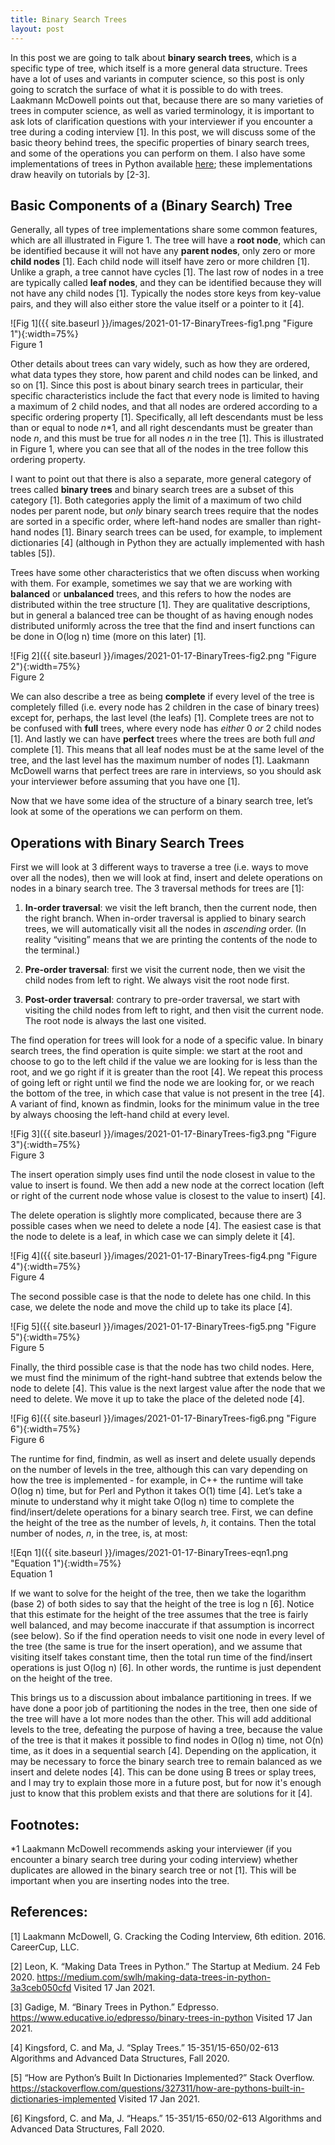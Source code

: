 ```yaml
---
title: Binary Search Trees
layout: post
---
```


In this post we are going to talk about **binary search trees**, which is a specific type of tree, which itself is a more general data structure. Trees have a lot of uses and variants in computer science, so this post is only going to scratch the surface of what it is possible to do with trees. Laakmann McDowell points out that, because there are so many varieties of trees in computer science, as well as varied terminology, it is important to ask lots of clarification questions with your interviewer if you encounter a tree during a coding interview [1]. In this post, we will discuss some of the basic theory behind trees, the specific properties of binary search trees, and some of the operations you can perform on them. I also have some implementations of trees in Python available [here](https://github.com/sassafras13/coding-interview/tree/main/binary-trees); these implementations draw heavily on tutorials by [2-3]. 

## Basic Components of a (Binary Search) Tree

Generally, all types of tree implementations share some common features, which are all illustrated in Figure 1. The tree will have a **root node**, which can be identified because it will not have any **parent nodes**, only zero or more **child nodes** [1]. Each child node will itself have zero or more children [1]. Unlike a graph, a tree cannot have cycles [1]. The last row of nodes in a tree are typically called **leaf nodes**, and they can be identified because they will not have any child nodes [1]. Typically the nodes store keys from key-value pairs, and they will also either store the value itself or a pointer to it [4]. 

![Fig 1]({{ site.baseurl }}/images/2021-01-17-BinaryTrees-fig1.png "Figure 1"){:width=75%}       
Figure 1    

Other details about trees can vary widely, such as how they are ordered, what data types they store, how parent and child nodes can be linked, and so on [1]. Since this post is about binary search trees in particular, their specific characteristics include the fact that every node is limited to having a maximum of 2 child nodes, and that all nodes are ordered according to a specific ordering property [1]. Specifically, all left descendants must be less than or equal to node _n_*1, and all right descendants must be greater than node _n_, and this must be true for all nodes _n_ in the tree [1]. This is illustrated in Figure 1, where you can see that all of the nodes in the tree follow this ordering property. 

I want to point out that there is also a separate, more general category of trees called **binary trees** and binary search trees are a subset of this category [1]. Both categories apply the limit of a maximum of two child nodes per parent node, but _only_ binary search trees require that the nodes are sorted in a specific order, where left-hand nodes are smaller than right-hand nodes [1]. Binary search trees can be used, for example, to implement dictionaries [4] (although in Python they are actually implemented with hash tables [5]). 

Trees have some other characteristics that we often discuss when working with them. For example, sometimes we say that we are working with **balanced** or **unbalanced** trees, and this refers to how the nodes are distributed within the tree structure [1]. They are qualitative descriptions, but in general a balanced tree can be thought of as having enough nodes distributed uniformly across the tree that the find and insert functions can be done in O(log n) time (more on this later) [1]. 

![Fig 2]({{ site.baseurl }}/images/2021-01-17-BinaryTrees-fig2.png "Figure 2"){:width=75%}       
Figure 2     

We can also describe a tree as being **complete**  if every level of the tree is completely filled (i.e. every node has 2 children in the case of binary trees) except for, perhaps, the last level (the leafs) [1]. Complete trees are not to be confused with **full** trees, where every node has _either_ 0 _or_ 2 child nodes [1]. And lastly we can have **perfect** trees where the trees are both full _and_ complete [1]. This means that all leaf nodes must be at the same level of the tree, and the last level has the maximum number of nodes [1]. Laakmann McDowell warns that perfect trees are rare in interviews, so you should ask your interviewer before assuming that you have one [1]. 

Now that we have some idea of the structure of a binary search tree, let’s look at some of the operations we can perform on them. 

## Operations with Binary Search Trees

First we will look at 3 different ways to traverse a tree (i.e. ways to move over all the nodes), then we will look at find, insert and delete operations on nodes in a binary search tree. The 3 traversal methods for trees are [1]: 

1. **In-order traversal**: we visit the left branch, then the current node, then the right branch. When in-order traversal is applied to binary search trees, we will automatically visit all the nodes in _ascending_ order. (In reality “visiting” means that we are printing the contents of the node to the terminal.)         

2. **Pre-order traversal**: first we visit the current node, then we visit the child nodes from left to right. We always visit the root node first.    

3. **Post-order traversal**: contrary to pre-order traversal, we start with visiting the child nodes from left to right, and then visit the current node. The root node is always the last one visited.     

The find operation for trees will look for a node of a specific value. In binary search trees, the find operation is quite simple: we start at the root and choose to go to the left child if the value we are looking for is less than the root, and we go right if it is greater than the root [4]. We repeat this process of going left or right until we find the node we are looking for, or we reach the bottom of the tree, in which case that value is not present in the tree [4]. A variant of find, known as findmin, looks for the minimum value in the tree by always choosing the left-hand child at every level. 

![Fig 3]({{ site.baseurl }}/images/2021-01-17-BinaryTrees-fig3.png "Figure 3"){:width=75%}       
Figure 3    

The insert operation simply uses find until the node closest in value to the value to insert is found. We then add a new node at the correct location (left or right of the current node whose value is closest to the value to insert) [4]. 

The delete operation is slightly more complicated, because there are 3 possible cases when we need to delete a node [4]. The easiest case is that the node to delete is a leaf, in which case we can simply delete it [4]. 

![Fig 4]({{ site.baseurl }}/images/2021-01-17-BinaryTrees-fig4.png "Figure 4"){:width=75%}       
Figure 4    

The second possible case is that the node to delete has one child. In this case, we delete the node and move the child up to take its place [4]. 

![Fig 5]({{ site.baseurl }}/images/2021-01-17-BinaryTrees-fig5.png "Figure 5"){:width=75%}       
Figure 5     

Finally, the third possible case is that the node has two child nodes. Here, we must find the minimum of the right-hand subtree that extends below the node to delete [4]. This value is the next largest value after the node that we need to delete. We move it up to take the place of the deleted node [4]. 

![Fig 6]({{ site.baseurl }}/images/2021-01-17-BinaryTrees-fig6.png "Figure 6"){:width=75%}       
Figure 6    

The runtime for find, findmin, as well as insert and delete usually depends on the number of levels in the tree, although this can vary depending on how the tree is implemented - for example, in C++ the runtime will take O(log n) time, but for Perl and Python it takes O(1) time [4]. Let’s take a minute to understand why it might take O(log n) time to complete the find/insert/delete operations for a binary search tree. First, we can define the height of the tree as the number of levels, _h_, it contains. Then the total number of nodes, _n_, in the tree, is, at most: 

![Eqn 1]({{ site.baseurl }}/images/2021-01-17-BinaryTrees-eqn1.png "Equation 1"){:width=75%}     
Equation 1     

If we want to solve for the height of the tree, then we take the logarithm (base 2) of both sides to say that the height of the tree is log n [6]. Notice that this estimate for the height of the tree assumes that the tree is fairly well balanced, and may become inaccurate if that assumption is incorrect (see below). So if the find operation needs to visit one node in every level of the tree (the same is true for the insert operation), and we assume that visiting itself takes constant time, then the total run time of the find/insert operations is just O(log n) [6]. In other words, the runtime is just dependent on the height of the tree. 

This brings us to a discussion about imbalance partitioning in trees. If we have done a poor job of partitioning the nodes in the tree, then one side of the tree will have a lot more nodes than the other. This will add additional levels to the tree, defeating the purpose of having a tree, because the value of the tree is that it makes it possible to find nodes in O(log n) time, not O(n) time, as it does in a sequential search [4]. Depending on the application, it may be necessary to force the binary search tree to remain balanced as we insert and delete nodes [4]. This can be done using B trees or splay trees, and I may try to explain those more in a future post, but for now it's enough just to know that this problem exists and that there are solutions for it [4]. 

## Footnotes:

*1 Laakmann McDowell recommends asking your interviewer (if you encounter a binary search tree during your coding interview) whether duplicates are allowed in the binary search tree or not [1]. This will be important when you are inserting nodes into the tree.
 

## References: 

[1] Laakmann McDowell, G. Cracking the Coding Interview, 6th edition. 2016. CareerCup, LLC.

[2] Leon, K. “Making Data Trees in Python.” The Startup at Medium. 24 Feb 2020. <https://medium.com/swlh/making-data-trees-in-python-3a3ceb050cfd> Visited 17 Jan 2021. 

[3] Gadige, M. “Binary Trees in Python.” Edpresso. <https://www.educative.io/edpresso/binary-trees-in-python> Visited 17 Jan 2021. 

[4] Kingsford, C. and Ma, J. “Splay Trees.” 15-351/15-650/02-613 Algorithms and Advanced Data Structures, Fall 2020. 

[5] “How are Python’s Built In Dictionaries Implemented?” Stack Overflow. <https://stackoverflow.com/questions/327311/how-are-pythons-built-in-dictionaries-implemented> Visited 17 Jan 2021. 

[6] Kingsford, C. and Ma, J. “Heaps.” 15-351/15-650/02-613 Algorithms and Advanced Data Structures, Fall 2020. 
